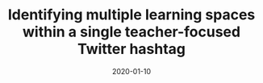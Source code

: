 ---
types: ["publication"]
date: 2020-01-10
layout: publication
publication_types: "journal"
title: "Identifying multiple learning spaces within a single teacher-focused Twitter hashtag"
co-authors: ["Josh Rosenberg","Bret Staudt Willet","Matt Koehler","Mete Akcaoglu"]
outlets: ["Computers & Education"]
projects: ["regional teacher Twitter hashtags"]
topics: ["social media","Twitter","teacher professional learning","informal learning","affinity spaces","teacher-focused Twitter hashtags"]
methods: ["digital methods","Twitter API","computational text analysis"]
link: "/2020-Greenhalgh-et-al-sync-async.pdf"
link_type: "preprint" 
summary: "The existing work on teacher-focused Twitter hashtags typically frames each hashtag as a single, unified phenomenon, thereby collapsing or erasing differences between them (and any resulting implications for learning). In this study, we conceived of teacher-focused hashtags as affinity spaces potentially containing subspaces distinguished by synchronous chats and other, asynchronous communication. We used computational methods to explore how participation differed in terms of content, interactions, and portals between these contexts within the #michED hashtag used by Michigan teachers. During the 2015–2016 academic year, #michED saw more non-chat activity than chat activity, and most participants only engaged in one mode of activity or the other. Participation during chats was associated with more replying as well as more socially-, affectively-, and cognitively-related content, suggesting a focus on social interaction. In contrast, non-chat participation was associated with more retweeting, mentioning, hyperlinks, and hashtags, suggesting a focus on content dissemination. These results suggest that different affinity spaces—and different literacy practices—may exist within the same hashtag to support different objectives. Teachers, teacher educators, and researchers should therefore be careful to make these distinctions when considering Twitter as a learning technology for teachers."
citation: '<strong>Greenhalgh</strong>, S. P., Rosenberg, J. M., Staudt Willet, K. B., Koehler, M. J., & Akcaoglu, M. (2020). Identifying multiple learning spaces within a single teacher-focused Twitter hashtag. <em>Computers & Education</em>, <em>148</em>(April 2020), 103809. <a href="https://doi.org/10.1016/j.compedu.2020.103809">https://doi.org/10.1016/j.compedu.2020.103809</a>'
---